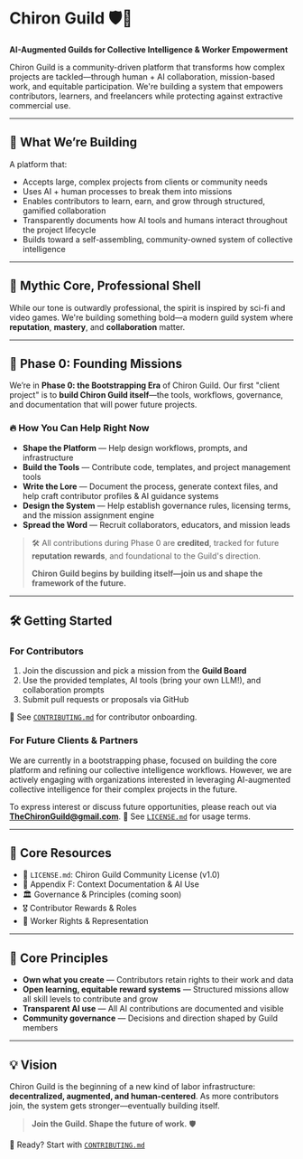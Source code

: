 # Chiron Guild 🛡️🤖

**AI-Augmented Guilds for Collective Intelligence & Worker Empowerment**

Chiron Guild is a community-driven platform that transforms how complex projects are tackled—through human + AI collaboration, mission-based work, and equitable participation. We're building a system that empowers contributors, learners, and freelancers while protecting against extractive commercial use.

---

## 🚀 What We’re Building

A platform that:

* Accepts large, complex projects from clients or community needs
* Uses AI + human processes to break them into missions
* Enables contributors to learn, earn, and grow through structured, gamified collaboration
* Transparently documents how AI tools and humans interact throughout the project lifecycle
* Builds toward a self-assembling, community-owned system of collective intelligence

---

## 🧠 Mythic Core, Professional Shell

While our tone is outwardly professional, the spirit is inspired by sci-fi and video games. We're building something bold—a modern guild system where **reputation**, **mastery**, and **collaboration** matter.

---

## 🚧 Phase 0: Founding Missions

We’re in **Phase 0: the Bootstrapping Era** of Chiron Guild.
Our first "client project" is to **build Chiron Guild itself**—the tools, workflows, governance, and documentation that will power future projects.

### 🔥 How You Can Help Right Now

* **Shape the Platform** — Help design workflows, prompts, and infrastructure
* **Build the Tools** — Contribute code, templates, and project management tools
* **Write the Lore** — Document the process, generate context files, and help craft contributor profiles & AI guidance systems
* **Design the System** — Help establish governance rules, licensing terms, and the mission assignment engine
* **Spread the Word** — Recruit collaborators, educators, and mission leads

> 🛠️ All contributions during Phase 0 are **credited**, tracked for future **reputation rewards**, and foundational to the Guild's direction.
>
> **Chiron Guild begins by building itself—join us and shape the framework of the future.**

---

## 🛠️ Getting Started

### For Contributors

1. Join the discussion and pick a mission from the **Guild Board**
2. Use the provided templates, AI tools (bring your own LLM!), and collaboration prompts
3. Submit pull requests or proposals via GitHub

📘 See [`CONTRIBUTING.md`](docs/CONTRIBUTING.md) for contributor onboarding.

### For Future Clients & Partners

We are currently in a bootstrapping phase, focused on building the core platform and refining our collective intelligence workflows. However, we are actively engaging with organizations interested in leveraging AI-augmented collective intelligence for their complex projects in the future.

To express interest or discuss future opportunities, please reach out via **[TheChironGuild@gmail.com](mailto:TheChironGuild@gmail.com)**.
📄 See [`LICENSE.md`](LICENSE.md) for usage terms.

---

## 📜 Core Resources

* 📄 `LICENSE.md`: Chiron Guild Community License (v1.0)
* 📘 Appendix F: Context Documentation & AI Use
* 🏛️ Governance & Principles (coming soon)
* 🎖️ Contributor Rewards & Roles
* 🤝 Worker Rights & Representation

---

## 💬 Core Principles

* **Own what you create** — Contributors retain rights to their work and data
* **Open learning, equitable reward systems** — Structured missions allow all skill levels to contribute and grow
* **Transparent AI use** — All AI contributions are documented and visible
* **Community governance** — Decisions and direction shaped by Guild members

---

## 💡 Vision

Chiron Guild is the beginning of a new kind of labor infrastructure: **decentralized, augmented, and human-centered**.
As more contributors join, the system gets stronger—eventually building itself.

> **Join the Guild. Shape the future of work.** 🛡️

📘 Ready? Start with [`CONTRIBUTING.md`](docs/CONTRIBUTING.md)
